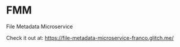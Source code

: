 # FMM
File Metadata Microservice

Check it out at: https://file-metadata-microservice-franco.glitch.me/

